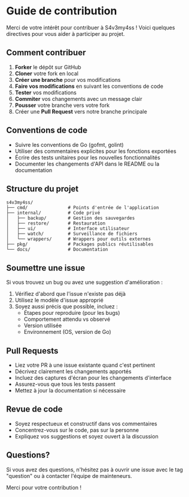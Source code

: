 # Guide de contribution

Merci de votre intérêt pour contribuer à S4v3my4ss ! Voici quelques directives pour vous aider à participer au projet.

## Comment contribuer

1. **Forker** le dépôt sur GitHub
2. **Cloner** votre fork en local
3. **Créer une branche** pour vos modifications
4. **Faire vos modifications** en suivant les conventions de code
5. **Tester** vos modifications
6. **Commiter** vos changements avec un message clair
7. **Pousser** votre branche vers votre fork
8. Créer une **Pull Request** vers notre branche principale

## Conventions de code

- Suivre les conventions de Go (gofmt, golint)
- Utiliser des commentaires explicites pour les fonctions exportées
- Écrire des tests unitaires pour les nouvelles fonctionnalités
- Documenter les changements d'API dans le README ou la documentation

## Structure du projet

```
s4v3my4ss/
├── cmd/               # Points d'entrée de l'application
├── internal/          # Code privé
│   ├── backup/        # Gestion des sauvegardes
│   ├── restore/       # Restauration
│   ├── ui/            # Interface utilisateur
│   ├── watch/         # Surveillance de fichiers
│   └── wrappers/      # Wrappers pour outils externes
├── pkg/               # Packages publics réutilisables
└── docs/              # Documentation
```

## Soumettre une issue

Si vous trouvez un bug ou avez une suggestion d'amélioration :

1. Vérifiez d'abord que l'issue n'existe pas déjà
2. Utilisez le modèle d'issue approprié
3. Soyez aussi précis que possible, incluez :
   - Étapes pour reproduire (pour les bugs)
   - Comportement attendu vs observé
   - Version utilisée
   - Environnement (OS, version de Go)

## Pull Requests

- Liez votre PR à une issue existante quand c'est pertinent
- Décrivez clairement les changements apportés
- Incluez des captures d'écran pour les changements d'interface
- Assurez-vous que tous les tests passent
- Mettez à jour la documentation si nécessaire

## Revue de code

- Soyez respectueux et constructif dans vos commentaires
- Concentrez-vous sur le code, pas sur la personne
- Expliquez vos suggestions et soyez ouvert à la discussion

## Questions?

Si vous avez des questions, n'hésitez pas à ouvrir une issue avec le tag "question" ou à contacter l'équipe de mainteneurs.

Merci pour votre contribution !